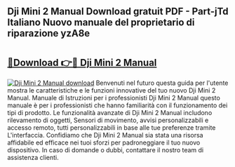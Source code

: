## Dji Mini 2 Manual Download gratuit PDF - Part-jTd Italiano Nuovo manuale del proprietario di riparazione yzA8e

# <h2><a href="http://dfdnfg.blite.top/?on=Dji+Mini+2+Manual">🔗Download 👉🔴 Dji Mini 2 Manual</a></h2>

[![Dji Mini 2 Manual download](https://i.imgur.com/lujVjoI.png)](http://dfdnfg.blite.top/?on=Dji+Mini+2+Manual)
Benvenuti nel futuro questa guida per l'utente mostra le caratteristiche e le funzioni innovative del tuo nuovo Dji Mini 2 Manual. Manuale di Istruzioni per i professionisti Dji Mini 2 Manual questo manuale è per i professionisti che hanno familiarità con il funzionamento dei tipi di prodotto. Le funzionalità avanzate di Dji Mini 2 Manual includono rilevamento di oggetti, Sensori di movimento, avvisi personalizzabili e accesso remoto, tutti personalizzabili in base alle tue preferenze tramite L'interfaccia. Confidiamo che Dji Mini 2 Manual sia stata una risorsa affidabile ed efficace nei tuoi sforzi per padroneggiare il tuo nuovo dispositivo. In caso di domande o dubbi, contattare il nostro team di assistenza clienti.
